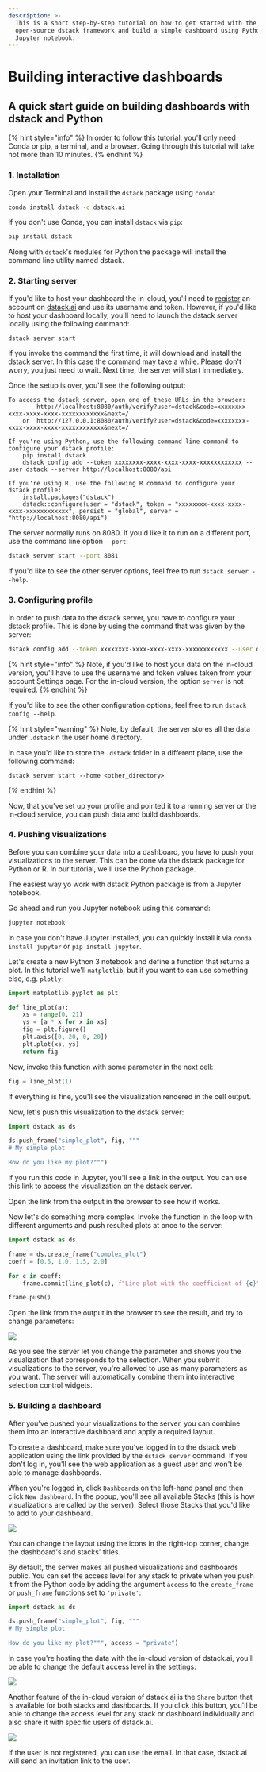 ```yaml
---
description: >-
  This is a short step-by-step tutorial on how to get started with the
  open-source dstack framework and build a simple dashboard using Python and a
  Jupyter notebook.
---
```


# Building interactive dashboards

## A quick start guide on building dashboards with dstack and Python

{% hint style="info" %}
In order to follow this tutorial, you'll only need Conda or pip, a terminal, and a browser. Going through this tutorial will take not more than 10 minutes.
{% endhint %}

### 1. Installation

Open your Terminal and install the `dstack` package using `conda`:

```bash
conda install dstack -c dstack.ai
```

If you don't use Conda, you can install `dstack` via `pip`:

```bash
pip install dstack
```

Along with `dstack`'s modules for Python the package will install the command line utility named dstack.

### 2. Starting server

If you'd like to host your dashboard the in-cloud, you'll need to [register](../in-cloud/cloud-registration.md) an account on [dstack.ai](https://dstack.ai) and use its username and token. However, if you'd like to host your dashboard locally, you'll need to launch the dstack server locally using the following command:

```bash
dstack server start
```

If you invoke the command the first time, it will download and install the dstack server. In this case the command may take a while. Please don't worry, you just need to wait. Next time, the server will start immediately.

Once the setup is over, you'll see the following output:

```text
To access the dstack server, open one of these URLs in the browser:
		http://localhost:8080/auth/verify?user=dstack&code=xxxxxxxx-xxxx-xxxx-xxxx-xxxxxxxxxxxx&next=/
	or	http://127.0.0.1:8080/auth/verify?user=dstack&code=xxxxxxxx-xxxx-xxxx-xxxx-xxxxxxxxxxxx&next=/

If you're using Python, use the following command line command to configure your dstack profile:
	pip install dstack
	dstack config add --token xxxxxxxx-xxxx-xxxx-xxxx-xxxxxxxxxxxx --user dstack --server http://localhost:8080/api

If you're using R, use the following R command to configure your dstack profile:
	install.packages("dstack")
	dstack::configure(user = "dstack", token = "xxxxxxxx-xxxx-xxxx-xxxx-xxxxxxxxxxxx", persist = "global", server = "http://localhost:8080/api")
```

The server normally runs on 8080. If you'd like it to run on a different port, use the command line option `--port`:

```bash
dstack server start --port 8081
```

If you'd like to see the other server options, feel free to run `dstack server --help`.

### 3. Configuring profile

In order to push data to the dstack server, you have to configure your dstack profile. This is done by using the command that was given by the server:

```bash
dstack config add --token xxxxxxxx-xxxx-xxxx-xxxx-xxxxxxxxxxxx --user dstack --server http://localhost:8080/api
```

{% hint style="info" %}
Note, if you'd like to host your data on the in-cloud version, you'll have to use the username and token values taken from your account Settings page. For the in-cloud version, the option `server` is not required.
{% endhint %}

If you'd like to see the other configuration options, feel free to run `dstack config --help`.

{% hint style="warning" %}
Note, by default, the server stores all the data under `.dstack`in the user home directory. 

In case you'd like to store the `.dstack` folder in a different place, use the following command:

```text
dstack server start --home <other_directory>
```
{% endhint %}

Now, that you've set up your profile and pointed it to a running server or the in-cloud service, you can push data and build dashboards.

### 4. Pushing visualizations

Before you can combine your data into a dashboard, you have to push your visualizations to the server. This can be done via the dstack package for Python or R. In our tutorial, we'll use the Python package.

The easiest way yo work with dstack Python package is from a Jupyter notebook.

Go ahead and run you Jupyter notebook using this command:

```bash
jupyter notebook
```

In case you don't have Jupyter installed, you can quickly install it via `conda install jupyter` or `pip install jupyter`.

Let's create a new Python 3 notebook and define a function that returns a plot. In this tutorial we'll `matplotlib`, but if you want to can use something else, e.g. `plotly:`

```python
import matplotlib.pyplot as plt

def line_plot(a):
    xs = range(0, 21)
    ys = [a * x for x in xs]
    fig = plt.figure()
    plt.axis([0, 20, 0, 20])
    plt.plot(xs, ys)
    return fig
```

Now, invoke this function with some parameter in the next cell:

```python
fig = line_plot(1)
```

If everything is fine, you'll see the visualization rendered in the cell output.

Now, let's push this visualization to the dstack server:

```python
import dstack as ds

ds.push_frame("simple_plot", fig, """
# My simple plot

How do you like my plot?""")
```

If you run this code in Jupyter, you'll see a link in the output. You can use this link to access the visualization on the dstack server. 

Open the link from the output in the browser to see how it works.

Now let's do something more complex. Invoke the function in the loop with different arguments and push resulted plots at once to the server:

```python
import dstack as ds

frame = ds.create_frame("complex_plot")
coeff = [0.5, 1.0, 1.5, 2.0]

for c in coeff:
    frame.commit(line_plot(c), f"Line plot with the coefficient of {c}", {"Coefficient": c})

frame.push()
```

Open the link from the output in the browser to see the result, and try to change parameters:

![](../.gitbook/assets/screenshot-2020-07-14-at-10.59.58.png)

As you see the server let you change the parameter and shows you the visualization that corresponds to the selection. When you submit visualizations to the server, you're allowed to use as many parameters as you want. The server will automatically combine them into interactive selection control widgets.

### 5. Building a dashboard

After you've pushed your visualizations to the server, you can combine them into an interactive dashboard and apply a required layout.

To create a dashboard, make sure you've logged in to the dstack web application using the link provided by the `dstack server` command. If you don't log in, you'll see the web application as a guest user and won't be able to manage dashboards.

When you're logged in, click `Dashboards` on the left-hand panel and then click `New dashboard`. In the popup, you'll see all available Stacks \(this is how visualizations are called by the server\). Select those Stacks that you'd like to add to your dashboard.

![](../.gitbook/assets/screenshot-2020-07-14-at-10.59.42.png)

You can change the layout using the icons in the right-top corner, change the dashboard's and stacks' titles.

By default, the server makes all pushed visualizations and dashboards public. You can set the access level for any stack to private when you push it from the Python code by adding the argument `access` to the `create_frame` or `push_frame` functions set to `'private'`:

```python
import dstack as ds

ds.push_frame("simple_plot", fig, """
# My simple plot

How do you like my plot?""", access = "private")
```

In case you're hosting the data with the in-cloud version of dstack.ai, you'll be able to change the default access level in the settings:

![](../.gitbook/assets/screenshot-2020-07-14-at-11.15.10.png)

Another feature of the in-cloud version of dstack.ai is the `Share` button that is available for both stacks and dashboards. If you click this button, you'll be able to change the access level for any stack or dashboard individually and also share it with specific users of dstack.ai. 

![](../.gitbook/assets/screenshot-2020-07-14-at-11.09.50.png)

If the user is not registered, you can use the email. In that case, dstack.ai will send an invitation link to the user.

